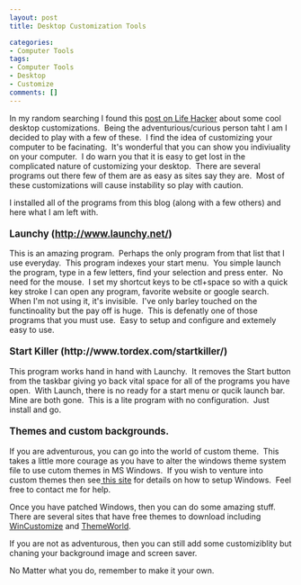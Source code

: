 ```yaml
---
layout: post
title: Desktop Customization Tools

categories:
- Computer Tools
tags:
- Computer Tools
- Desktop
- Customize
comments: []
---
```

In my random searching I found this <a href="http:&#47;&#47;lifehacker.com&#47;5043712&#47;roll-your-own-lightning-at-sunset-desktop" target="_blank">post on Life Hacker</a> about some cool desktop customizations.&nbsp; Being the adventurious&#47;curious person taht I am I decided to play with a few of these.&nbsp; I find the idea of customizing your computer to be facinating.&nbsp; It's wonderful that you can show you indiviuality on your computer.&nbsp; I do warn you that it is easy to get lost in the complicated nature of customizing your desktop.&nbsp; There are several programs out there few of them are as easy as sites say they are.&nbsp; Most of these customizations will cause instability so play with caution.

I installed all of the programs from this blog (along with a few others) and here what I am left with.
<h3 style="font-size: 120%; margin-top: 20px;">Launchy (<a href="http:&#47;&#47;www.launchy.net&#47;">http:&#47;&#47;www.launchy.net&#47;</a>)</h3>
This is an amazing program.&nbsp; Perhaps the only program from that list that I use everyday.&nbsp; This program indexes your start menu.&nbsp; You simple launch the program, type in a few letters, find your selection and press enter.&nbsp; No need for the mouse.&nbsp; I set my shortcut keys to be ctl+space so with a quick key stroke I can open any program, favorite website or google search.&nbsp; When I'm not using it, it's invisible.&nbsp; I've only barley touched on the functinoality but the pay off is huge.&nbsp; This is defenatly one of those programs that you must use.&nbsp; Easy to setup and configure and extemely easy to use.
<h3 style="font-size: 120%; margin-top: 20px;">Start Killer (http://www.tordex.com&#47;startkiller&#47;)</h3>
This program works hand in hand with Launchy.&nbsp; It removes the Start button from the taskbar giving yo back vital space for all of the programs you have open.&nbsp; With Launch, there is no ready for a start menu or qucik launch bar.&nbsp; Mine are both gone.&nbsp; This is a lite program with no configuration.&nbsp; Just install and go.
<h3 style="font-size: 120%; margin-top: 20px;">Themes and custom backgrounds.</h3>
If you are adventurous, you can go into the world of custom theme.&nbsp; This takes a little more courage as you have to alter the windows theme system file to use cutom themes in MS Windows.&nbsp; If you wish to venture into custom themes then see<a href="http:&#47;&#47;www.ghacks.net&#47;2008&#47;05&#47;04&#47;windows-xp-service-pack-3-uxthemedll-patch&#47;"> this site</a> for details on how to setup Windows.&nbsp; Feel free to contact me for help.

Once you have patched Windows, then you can do some amazing stuff.&nbsp; There are several sites that have free themes to download including <a href="http:&#47;&#47;www.wincustomize.com&#47;">WinCustomize</a> and <a href="http:&#47;&#47;www.themeworld.com&#47;">ThemeWorld</a>.

If you are not as adventurous, then you can still add some customiziblity but chaning your background image and screen saver.

No Matter what you do, remember to make it your own.
